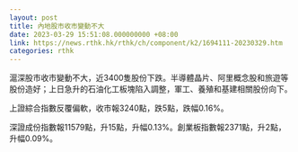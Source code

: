 ```yaml
---
layout: post
title: 內地股市收市變動不大
date: 2023-03-29 15:51:08.000000000 +08:00
link: https://news.rthk.hk/rthk/ch/component/k2/1694111-20230329.htm
categories: rthk
---
```


滬深股市收市變動不大，近3400隻股份下跌。半導體晶片、阿里概念股和旅遊等股份造好；上日急升的石油化工板塊陷入調整，軍工、養殖和基建相關股份向下。

上證綜合指數反覆偏軟，收市報3240點，跌5點，跌幅0.16%。

深證成份指數報11579點，升15點，升幅0.13%。創業板指數報2371點，升2點，升幅0.09%。
